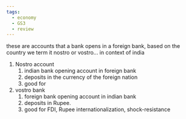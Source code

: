 ```yaml
---
tags:
  - economy
  - GS3
  - review
---
```

these are accounts that a bank opens in a foreign bank, based on the country we term it nostro or vostro...
in context of india
1. Nostro account
	1. indian bank opening account in foreign bank
	2. deposits in the currency of the foreign nation
	3. good for 
2. vostro bank
	1. foreign bank opening account in indian bank
	2. deposits in Rupee.
	3. good for FDI, Rupee internationalization, shock-resistance